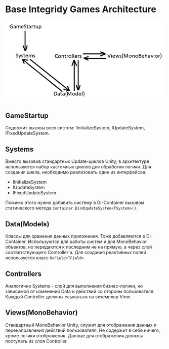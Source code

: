 ﻿# Base Integridy Games Architecture #

![Scheme](Scheme.png)

## GameStartup ##

Содержит вызовы всех систем: IInitializeSystem, IUpdateSystem, IFixedUpdateSystem.

## Systems ##

Вместо вызовов стандартных Update-циклов Unity, в архитектуре используется 
набор кастомных циклов для обработки логики. 
Для создания цикла, необходимо реализовать один из интерфейсов:
 * IInitializeSystem
 * IUpdateSystem 
 * IFixedUpdateSystem.
 
Помимо этого нужно добавить систему в DI-Container вызовом статического метода 
`Container.BindUpdateSystem<TSystem>()`.

## Data(Models) ##

Классы для хранения данных приложения. Тоже добавляются в DI-Container.
Используются для работы систем и для MonoBehavior объектов, но передаются
к последним не на прямую, а через слой соответствующего Controller'а.
Для создания реактивных полей используется класс `RxField<TField>`.

## Controllers ##

Аналогично Systems - слой для выполнения бизнес-логики, но зависимой от изменений
Data и действий со стороны пользователя. Каждый Controller должны ссылаться на экземпляр View.

## Views(MonoBehavior) ##

Стандартный MonoBehavior Unity, служит для отображения данных и перенаправления действий пользователя.
Не содержит в себе ничего, кроме логики отображения. Данные для отображения должны поступать из слоя Controller.